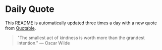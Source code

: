 # Daily Quote


This README is automatically updated three times a day with a new quote from [Quotable](https://github.com/lukePeavey/quotable).





















































> "The smallest act of kindness is worth more than the grandest intention."
> — Oscar Wilde
